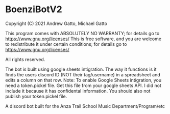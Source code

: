# BoenziBotV2
Copyright (C) 2021  Andrew Gatto, Michael Gatto

  This program comes with ABSOLUTELY NO WARRANTY; for details go to https://www.gnu.org/licenses/
  This is free software, and you are welcome to redistribute it
  under certain conditions; for details go to https://www.gnu.org/licenses/
 
  All rights reserved.

The bot is built using google sheets intigration. The way it functions is it finds the users discord ID (NOT their tag/username) in a spreadsheet and edits a column on that row.
Note: To enable Google Sheets intigration, you need a token.pickel file. Get this file from your google sheets API. I did not include it because it has confidental information. You should also not publish your token.pickel file.

A discord bot built for the Anza Trail School Music Department/Program/etc
